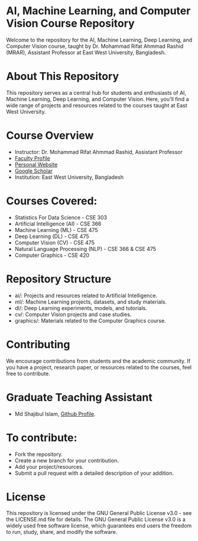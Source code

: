 # AI, Machine Learning, and Computer Vision Course Repository

Welcome to the repository for the AI, Machine Learning, Deep Learning, and Computer Vision course, taught by Dr. Mohammad Rifat Ahmmad Rashid (MRAR), Assistant Professor at East West University, Bangladesh.

# About This Repository
This repository serves as a central hub for students and enthusiasts of AI, Machine Learning, Deep Learning, and Computer Vision. Here, you'll find a wide range of projects and resources related to the courses taught at East West University.

# Course Overview
- Instructor: Dr. Mohammad Rifat Ahmmad Rashid,
  Assistant Professor
- [Faculty Profile](https://fse.ewubd.edu/computer-science-engineering/faculty-view/rifat.rashid)
- [Personal Website](https://rifat963.github.io/)
- [Google Scholar](https://scholar.google.com/citations?user=fXu1UdgAAAAJ&hl=en)
- Institution: East West University, Bangladesh

# Courses Covered:
- Statistics For Data Science - CSE 303
- Artificial Intelligence (AI) - CSE 366
- Machine Learning (ML) - CSE 475
- Deep Learning (DL) - CSE 475
- Computer Vision (CV) - CSE 475
- Natural Language Processing (NLP) - CSE 366 & CSE 475
- Computer Graphics - CSE 420
 
# Repository Structure
- ai/: Projects and resources related to Artificial Intelligence.
- ml/: Machine Learning projects, datasets, and study materials.
- dl/: Deep Learning experiments, models, and tutorials.
- cv/: Computer Vision projects and case studies.
- graphics/: Materials related to the Computer Graphics course.
  
# Contributing
We encourage contributions from students and the academic community. If you have a project, research paper, or resources related to the courses, feel free to contribute.

# Graduate Teaching Assistant
- Md Shajibul Islam, [Github Profile](https://https://github.com/ShajibEwuCse19).

# To contribute:

- Fork the repository.
- Create a new branch for your contribution.
- Add your project/resources.
- Submit a pull request with a detailed description of your addition.

# License

This repository is licensed under the GNU General Public License v3.0 - see the LICENSE.md file for details.
The GNU General Public License v3.0 is a widely used free software license, which guarantees end users the freedom to run, study, share, and modify the software.


